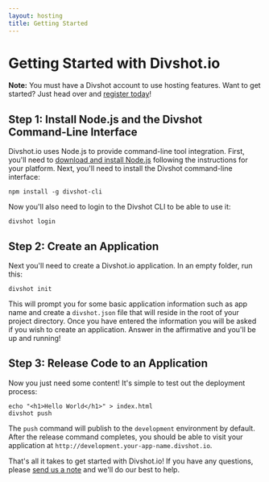 ```yaml
---
layout: hosting
title: Getting Started
---
```


# Getting Started with Divshot.io

<p class="lead"><b>Note:</b> You must have a Divshot account to use hosting features. Want to get started? Just head
over and <a href="http://auth.divshot.com/register">register today</a>!</p>

## Step 1: Install Node.js and the Divshot Command-Line Interface

Divshot.io uses Node.js to provide command-line tool integration. First, you'll
need to [download and install Node.js](http://nodejs.org/download/) following
the instructions for your platform. Next, you'll need to install the Divshot command-line
interface:

    npm install -g divshot-cli
    
Now you'll also need to login to the Divshot CLI to be able to use it:

    divshot login
    
## Step 2: Create an Application

Next you'll need to create a Divshot.io application. In an empty folder, run this:

    divshot init
    
This will prompt you for some basic application information such as app name and
create a `divshot.json` file that will reside in the root of your project directory.
Once you have entered the information you will be asked if you wish to create an
application. Answer in the affirmative and you'll be up and running!

## Step 3: Release Code to an Application

Now you just need some content! It's simple to test out the deployment process:

    echo "<h1>Hello World</h1>" > index.html
    divshot push
    
The `push` command will publish to the `development` environment by default. After
the release command completes, you should be able to visit your application at
`http://development.your-app-name.divshot.io`.

That's all it takes to get started with Divshot.io! If you have any questions, please
[send us a note](mailto:support@divshot.com) and we'll do our best to help.